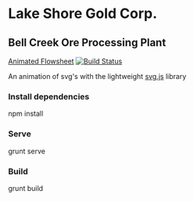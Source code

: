 # Lake Shore Gold Corp.
## Bell Creek Ore Processing Plant
[Animated Flowsheet](http://www.lsgold.com/bell-creek-ore-processing-plant)
[![Build Status](https://travis-ci.org/jonesrussell/bell-creek-ore-processing-plant.svg?branch=master)](https://travis-ci.org/jonesrussell/bell-creek-ore-processing-plant)

An animation of svg's with the lightweight [svg.js](https://github.com/wout/svg.js) library

### Install dependencies
npm install

### Serve
grunt serve

### Build
grunt build
